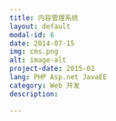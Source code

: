 ```yaml
---
title: 内容管理系统
layout: default
modal-id: 6
date: 2014-07-15
img: cms.png
alt: image-alt
project-date: 2015-02
lang: PHP Asp.net JavaEE
category: Web 开发
description: 

---
```

